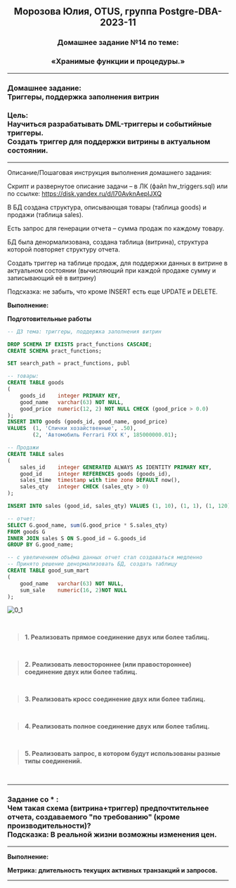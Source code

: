 **<div align="center"><h2>Морозова Юлия, OTUS, группа Postgre-DBA-2023-11</h2></div>**

**<div align=center><h3>Домашнее задание №14 по теме:</h3></div>**
**<div align=center><h3>«Хранимые функции и процедуры.»</h3></div>**

***
**<h3>Домашнее задание:
<br>Триггеры, поддержка заполнения витрин</h3>**

**<h3>Цель:
<br> Научиться разрабатывать DML-триггеры и событийные триггеры.
<br> Создать триггер для поддержки витрины в актуальном состоянии.</h3>**

***
Описание/Пошаговая инструкция выполнения домашнего задания:

Скрипт и развернутое описание задачи – в ЛК (файл hw_triggers.sql) или по ссылке: https://disk.yandex.ru/d/l70AvknAepIJXQ

В БД создана структура, описывающая товары (таблица goods) и продажи (таблица sales).

Есть запрос для генерации отчета – сумма продаж по каждому товару.

БД была денормализована, создана таблица (витрина), структура которой повторяет структуру отчета.

Создать триггер на таблице продаж, для поддержки данных в витрине в актуальном состоянии (вычисляющий при каждой продаже сумму и записывающий её в витрину)

Подсказка: не забыть, что кроме INSERT есть еще UPDATE и DELETE.

**Выполнение:**

**Подготовительные работы**

```sql
-- ДЗ тема: триггеры, поддержка заполнения витрин

DROP SCHEMA IF EXISTS pract_functions CASCADE;
CREATE SCHEMA pract_functions;

SET search_path = pract_functions, publ

-- товары:
CREATE TABLE goods
(
    goods_id    integer PRIMARY KEY,
    good_name   varchar(63) NOT NULL,
    good_price  numeric(12, 2) NOT NULL CHECK (good_price > 0.0)
);
INSERT INTO goods (goods_id, good_name, good_price)
VALUES 	(1, 'Спички хозайственные', .50),
		(2, 'Автомобиль Ferrari FXX K', 185000000.01);

-- Продажи
CREATE TABLE sales
(
    sales_id    integer GENERATED ALWAYS AS IDENTITY PRIMARY KEY,
    good_id     integer REFERENCES goods (goods_id),
    sales_time  timestamp with time zone DEFAULT now(),
    sales_qty   integer CHECK (sales_qty > 0)
);

INSERT INTO sales (good_id, sales_qty) VALUES (1, 10), (1, 1), (1, 120), (2, 1);

-- отчет:
SELECT G.good_name, sum(G.good_price * S.sales_qty)
FROM goods G
INNER JOIN sales S ON S.good_id = G.goods_id
GROUP BY G.good_name;

-- с увеличением объёма данных отчет стал создаваться медленно
-- Принято решение денормализовать БД, создать таблицу
CREATE TABLE good_sum_mart
(
	good_name   varchar(63) NOT NULL,
	sum_sale	numeric(16, 2)NOT NULL
);
```

![0_1](https://github.com/Y-M-Morozova/Postgre-DBA-2023-11_OTUS_Morozova_Yulia/assets/153178571/d3dd7539-87da-4732-8798-ec84313fa67c)


<br/>

>**1. Реализовать прямое соединение двух или более таблиц.**




<br/>

>**2. Реализовать левостороннее (или правостороннее) соединение двух или более таблиц.**



<br/>

>**3. Реализовать кросс соединение двух или более таблиц.**



<br/>

>**4. Реализовать полное соединение двух или более таблиц.**


<br/>

>**5. Реализовать запрос, в котором будут использованы разные типы соединений.**



<br/>

***
**<h3> Задание со * :**
<br>Чем такая схема (витрина+триггер) предпочтительнее отчета, создаваемого "по требованию" (кроме производительности)?
<br> Подсказка: В реальной жизни возможны изменения цен. 
</h3>

***

**Выполнение:**

**Метрика: длительность текущих активных транзакций и запросов.**



***





